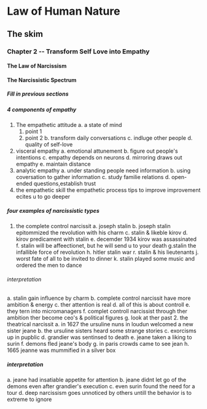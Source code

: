 # Law of Human Nature
## The skim
### Chapter 2 -- Transform Self Love into Empathy
#### The Law of Narcissism
#### The Narcissistic Spectrum
##### Fill in previous sections
##### 4 components of empathy
1. The empathetic attitude
  a. a state of mind
    1. point 1
    2. point 2
  b. transform daily conversations
  c. indluge other people
  d. quality of self-love
2. visceral empathy
  a. emotional attunement
  b. figure out people's intentions
  c. empathy depends on neurons
  d. mirroring draws out empathy
  e. maintain distance
3. analytic empathy
  a. under standing people need information
  b. using  coversation to gather information
  c. study  familie relations
  d. open-ended questions,establish trust
 4. the empathetic skill
    the empathetic process
	tips to improve
	improvement ecites u to go deeper
##### four examples of narcissistic types
1. the complete control narcissit
  a. joseph stalin
  b. joseph stalin epitommized the revolution with his charm
  c. stalin & likeble kirov
  d. kirov predicament with stalin
  e. decemder 1934  kirov  was assassinated 
  f. stalin will be  affeectionet, but  he will send u to your death
  g.stalin the infallible force of revolution
  h. hitler stalin war
  r. stalin & his lieutenants
  j. worst fate of all to be invited to dinner
  k. stalin played some music and ordered the men to dance
  ###### interpretation
  a. stalin  gain influence by charm
  b. complete control narcissit have more ambition & energy
  c. ther attention is real
  d. all of this is  about controll
  e. they tern into micromanagers
  f.  complet controll narcissist  through ther ambition ther become  ceo's & political figures
  g. look at ther past
2. the theatrical narcissit
  a. in 1627 the ursuline nuns in loudun  welcomed a new sister jeane
  b. the ursuline sisters  heard some  strange  stories
  c. exorcisms up in pupblic
  d.  grandier was sentinsed to death
  e. jeane taken a liking to surin
  f. demons fled jeane's body
  g. in paris crowds came to see jean
  h. 1665 jeanne was mummified in a silver box
  ##### interpretation
  a. jeane had insatiable appetite for attention
  b. jeane didnt let go of the demons even after grandier's execution
  c. even surin found the need for a tour
  d. deep narcissism goes unnoticed by others untill the behavior is to extreme to ignore
  
  